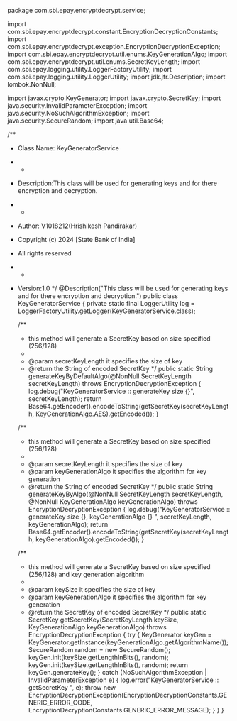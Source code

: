 package com.sbi.epay.encryptdecrypt.service;


import com.sbi.epay.encryptdecrypt.constant.EncryptionDecryptionConstants;
import com.sbi.epay.encryptdecrypt.exception.EncryptionDecryptionException;
import com.sbi.epay.encryptdecrypt.util.enums.KeyGenerationAlgo;
import com.sbi.epay.encryptdecrypt.util.enums.SecretKeyLength;
import com.sbi.epay.logging.utility.LoggerFactoryUtility;
import com.sbi.epay.logging.utility.LoggerUtility;
import jdk.jfr.Description;
import lombok.NonNull;

import javax.crypto.KeyGenerator;
import javax.crypto.SecretKey;
import java.security.InvalidParameterException;
import java.security.NoSuchAlgorithmException;
import java.security.SecureRandom;
import java.util.Base64;

/**
 * Class Name: KeyGeneratorService
 * *
 * Description:This class will be used for generating keys and for there encryption and decryption.
 * *
 * Author: V1018212(Hrishikesh Pandirakar)
 * Copyright (c) 2024 [State Bank of India]
 * All rights reserved
 * *
 * Version:1.0
 */
@Description("This class will be used for generating keys and for there encryption and decryption.")
public class KeyGeneratorService {
    private static final LoggerUtility log = LoggerFactoryUtility.getLogger(KeyGeneratorService.class);

    /**
     * this method will generate a SecretKey based on size specified (256/128)
     *
     * @param secretKeyLength it specifies the size of key
     * @return the String of encoded SecretKey
     */
    public static String generateKeyByDefaultAlgo(@NonNull SecretKeyLength secretKeyLength) throws EncryptionDecryptionException {
        log.debug("KeyGeneratorService :: generateKey size {}", secretKeyLength);
        return Base64.getEncoder().encodeToString(getSecretKey(secretKeyLength, KeyGenerationAlgo.AES).getEncoded());
    }

    /**
     * this method will generate a SecretKey based on size specified (256/128)
     *
     * @param secretKeyLength   it specifies the size of key
     * @param keyGenerationAlgo it specifies the algorithm for key generation
     * @return the String of encoded SecretKey
     */
    public static String generateKeyByAlgo(@NonNull SecretKeyLength secretKeyLength, @NonNull KeyGenerationAlgo keyGenerationAlgo) throws EncryptionDecryptionException {
        log.debug("KeyGeneratorService :: generateKey size {}, keyGenerationAlgo {} ", secretKeyLength, keyGenerationAlgo);
        return Base64.getEncoder().encodeToString(getSecretKey(secretKeyLength, keyGenerationAlgo).getEncoded());
    }


    /**
     * this method will generate a SecretKey based on size specified (256/128) and key generation algorithm
     *
     * @param keySize           it specifies the size of key
     * @param keyGenerationAlgo it specifies the algorithm for key generation
     * @return the SecretKey of encoded SecretKey
     */
    public static SecretKey getSecretKey(SecretKeyLength keySize, KeyGenerationAlgo keyGenerationAlgo) throws EncryptionDecryptionException {
        try {
            KeyGenerator keyGen = KeyGenerator.getInstance(keyGenerationAlgo.getAlgorithmName());
            SecureRandom random = new SecureRandom();
            keyGen.init(keySize.getLengthInBits(), random);
            keyGen.init(keySize.getLengthInBits(), random);
            return keyGen.generateKey();
        } catch (NoSuchAlgorithmException | InvalidParameterException e) {
            log.error("KeyGeneratorService :: getSecretKey ", e);
            throw new EncryptionDecryptionException(EncryptionDecryptionConstants.GENERIC_ERROR_CODE, EncryptionDecryptionConstants.GENERIC_ERROR_MESSAGE);
        }
    }
}
